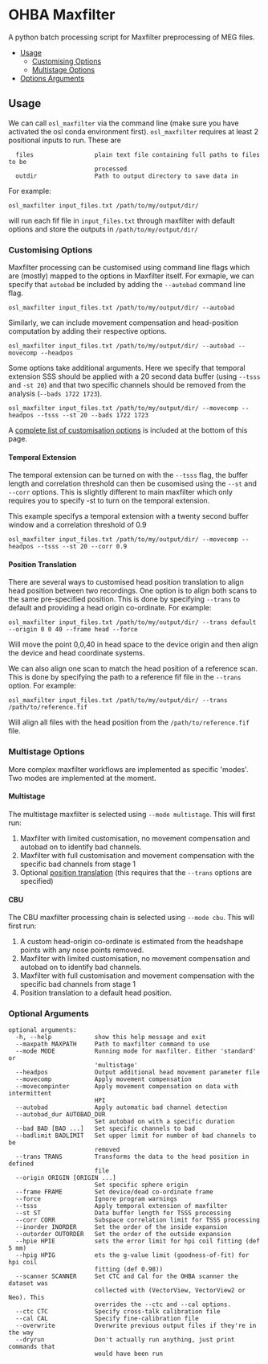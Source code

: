 # OHBA Maxfilter

A python batch processing script for Maxfilter preprocessing of MEG files.

- [Usage](#usage)
  - [Customising Options](#customising-options)
  - [Multistage Options](#multistage-options)
- [Options Arguments](#optional-arguments)


## Usage

We can call `osl_maxfilter` via the command line (make sure you have activated the osl conda environment first). `osl_maxfilter` requires at least 2 positional inputs to run. These are

```
  files                 plain text file containing full paths to files to be
                        processed
  outdir                Path to output directory to save data in
```

For example:

```
osl_maxfilter input_files.txt /path/to/my/output/dir/
```

will run each fif file in `input_files.txt` through maxfilter with default options and store the outputs in `/path/to/my/output/dir/`

### Customising Options

Maxfilter processing can be customised using command line flags which are (mostly) mapped to the options in Maxfilter itself. For exmaple, we can specify that `autobad` be included by adding the `--autobad` command line flag.

```
osl_maxfilter input_files.txt /path/to/my/output/dir/ --autobad
```

Similarly, we can include movement compensation and head-position computation by adding their respective options.

```
osl_maxfilter input_files.txt /path/to/my/output/dir/ --autobad --movecomp --headpos
```

Some options take additional arguments. Here we specify that temporal extension SSS should be applied with a 20 second data buffer (using `--tsss` and `-st 20`) and that two specific channels should be removed from the analysis (`--bads 1722 1723`).

```
osl_maxfilter input_files.txt /path/to/my/output/dir/ --movecomp --headpos --tsss --st 20 --bads 1722 1723
```

A [complete list of customisation options](#optional-arguments) is included at the bottom of this page.

#### Temporal Extension

The temporal extension can be turned on with the `--tsss` flag, the buffer length and correlation threshold can then be cusomised using the `--st` and `--corr` options. This is slightly different to main maxfilter which only requires you to specify -st to turn on the temporal extension.

This example specifys a temporal extension with a twenty second buffer window and a correlation threshold of 0.9

```
osl_maxfilter input_files.txt /path/to/my/output/dir/ --movecomp --headpos --tsss --st 20 --corr 0.9
```

#### Position Translation

There are several ways to customised head position translation to align head position between two recordings. One option is to align both scans to the same pre-specified position. This is done by specifying `--trans` to default and providing a head origin co-ordinate. For example:

```
osl_maxfilter input_files.txt /path/to/my/output/dir/ --trans default --origin 0 0 40 --frame head --force
```

Will move the point 0,0,40 in head space to the device origin and then align the device and head coordinate systems.

We can also align one scan to match the head position of a reference scan. This is done by specifying the path to a reference fif file in the `--trans` option. For example:

```
osl_maxfilter input_files.txt /path/to/my/output/dir/ --trans /path/to/reference.fif
```

Will align all files with the head position from the `/path/to/reference.fif` file.


### Multistage Options

More complex maxfilter workflows are implemented as specific 'modes'. Two modes are implemented at the moment.

#### Multistage

The multistage maxfilter is selected using `--mode multistage`. This will first run:

1) Maxfilter with limited customisation, no movement compensation and autobad on to identify bad channels. 
2) Maxfilter with full customisation and movement compensation with the specific bad channels from stage 1
3) Optional [position translation](#position-translation) (this requires that the `--trans` options are specified)

#### CBU

The CBU maxfilter processing chain is selected using `--mode cbu`. This will first run:

1) A custom head-origin co-ordinate is estimated from the headshape points with any nose points removed.
2) Maxfilter with limited customisation, no movement compensation and autobad on to identify bad channels. 
3) Maxfilter with full customisation and movement compensation with the specific bad channels from stage 1
4) Position translation to a default head position.

### Optional Arguments

```
optional arguments:
  -h, --help            show this help message and exit
  --maxpath MAXPATH     Path to maxfilter command to use
  --mode MODE           Running mode for maxfilter. Either 'standard' or
                        'multistage'
  --headpos             Output additional head movement parameter file
  --movecomp            Apply movement compensation
  --movecompinter       Apply movement compensation on data with intermittent
                        HPI
  --autobad             Apply automatic bad channel detection
  --autobad_dur AUTOBAD_DUR
                        Set autobad on with a specific duration
  --bad BAD [BAD ...]   Set specific channels to bad
  --badlimit BADLIMIT   Set upper limit for number of bad channels to be
                        removed
  --trans TRANS         Transforms the data to the head position in defined
                        file
  --origin ORIGIN [ORIGIN ...]
                        Set specific sphere origin
  --frame FRAME         Set device/dead co-ordinate frame
  --force               Ignore program warnings
  --tsss                Apply temporal extension of maxfilter
  --st ST               Data buffer length for TSSS processing
  --corr CORR           Subspace correlation limit for TSSS processing
  --inorder INORDER     Set the order of the inside expansion
  --outorder OUTORDER   Set the order of the outside expansion
  --hpie HPIE           sets the error limit for hpi coil fitting (def 5 mm)
  --hpig HPIG           ets the g-value limit (goodness-of-fit) for hpi coil
                        fitting (def 0.98))
  --scanner SCANNER     Set CTC and Cal for the OHBA scanner the dataset was
                        collected with (VectorView, VectorView2 or Neo). This
                        overrides the --ctc and --cal options.
  --ctc CTC             Specify cross-talk calibration file
  --cal CAL             Specify fine-calibration file
  --overwrite           Overwrite previous output files if they're in the way
  --dryrun              Don't actually run anything, just print commands that
                        would have been run
```
